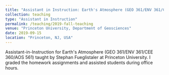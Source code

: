 ```yaml
---
title: "Assistant in Instruction: Earth's Atmosphere (GEO 361/ENV 361/CEE 360/AOS 561)"
collection: teaching
type: "Assistant in Instruction"
permalink: /teaching/2019-fall-teaching
venue: "Princeton University, Department of Geosciences"
date: 2019-09-15
location: "Princeton, NJ, USA"
---
```


Assistant-in-Instruction for Earth's Atmosphere (GEO 361/ENV 361/CEE 360/AOS 561) taught by Stephan Fueglistaler at Princeton University. I graded the homework assignments and assisted students during office hours.
